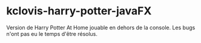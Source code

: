 # kclovis-harry-potter-javaFX

Version de Harry Potter At Home jouable en dehors de la console.
Les bugs n'ont pas eu le temps d'être résolus.
